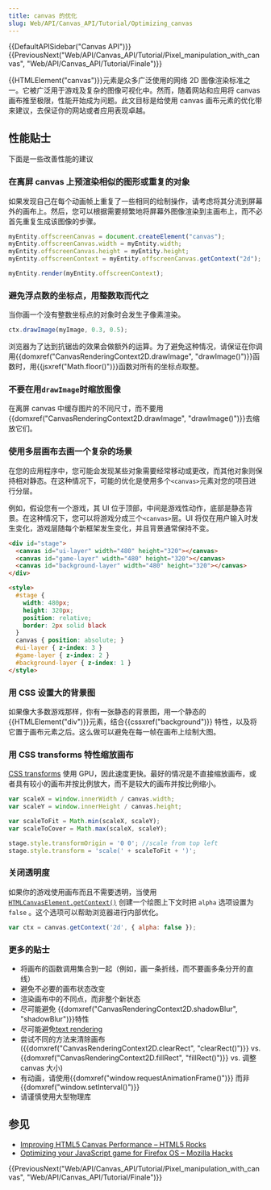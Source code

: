 ```yaml
---
title: canvas 的优化
slug: Web/API/Canvas_API/Tutorial/Optimizing_canvas
---
```


{{DefaultAPISidebar("Canvas API")}} {{PreviousNext("Web/API/Canvas_API/Tutorial/Pixel_manipulation_with_canvas", "Web/API/Canvas_API/Tutorial/Finale")}}

{{HTMLElement("canvas")}}元素是众多广泛使用的网络 2D 图像渲染标准之一。它被广泛用于游戏及复杂的图像可视化中。然而，随着网站和应用将 canvas 画布推至极限，性能开始成为问题。此文目标是给使用 canvas 画布元素的优化带来建议，去保证你的网站或者应用表现卓越。

## 性能贴士

下面是一些改善性能的建议

### 在离屏 canvas 上预渲染相似的图形或重复的对象

如果发现自己在每个动画帧上重复了一些相同的绘制操作，请考虑将其分流到屏幕外的画布上。然后，您可以根据需要频繁地将屏幕外图像渲染到主画布上，而不必首先重复生成该图像的步骤。

```js
myEntity.offscreenCanvas = document.createElement("canvas");
myEntity.offscreenCanvas.width = myEntity.width;
myEntity.offscreenCanvas.height = myEntity.height;
myEntity.offscreenContext = myEntity.offscreenCanvas.getContext("2d");

myEntity.render(myEntity.offscreenContext);
```

### 避免浮点数的坐标点，用整数取而代之

当你画一个没有整数坐标点的对象时会发生子像素渲染。

```js
ctx.drawImage(myImage, 0.3, 0.5);
```

浏览器为了达到抗锯齿的效果会做额外的运算。为了避免这种情况，请保证在你调用{{domxref("CanvasRenderingContext2D.drawImage", "drawImage()")}}函数时，用{{jsxref("Math.floor()")}}函数对所有的坐标点取整。

### 不要在用`drawImage`时缩放图像

在离屏 canvas 中缓存图片的不同尺寸，而不要用{{domxref("CanvasRenderingContext2D.drawImage", "drawImage()")}}去缩放它们。

### 使用多层画布去画一个复杂的场景

在您的应用程序中，您可能会发现某些对象需要经常移动或更改，而其他对象则保持相对静态。在这种情况下，可能的优化是使用多个`<canvas>`元素对您的项目进行分层。

例如，假设您有一个游戏，其 UI 位于顶部，中间是游戏性动作，底部是静态背景。在这种情况下，您可以将游戏分成三个`<canvas>`层。UI 将仅在用户输入时发生变化，游戏层随每个新框架发生变化，并且背景通常保持不变。

```html
<div id="stage">
  <canvas id="ui-layer" width="480" height="320"></canvas>
  <canvas id="game-layer" width="480" height="320"></canvas>
  <canvas id="background-layer" width="480" height="320"></canvas>
</div>

<style>
  #stage {
    width: 480px;
    height: 320px;
    position: relative;
    border: 2px solid black
  }
  canvas { position: absolute; }
  #ui-layer { z-index: 3 }
  #game-layer { z-index: 2 }
  #background-layer { z-index: 1 }
</style>
```

### 用 CSS 设置大的背景图

如果像大多数游戏那样，你有一张静态的背景图，用一个静态的{{HTMLElement("div")}}元素，结合{{cssxref("background")}} 特性，以及将它置于画布元素之后。这么做可以避免在每一帧在画布上绘制大图。

### 用 CSS transforms 特性缩放画布

[CSS transforms](/zh-CN/docs/Web/Guide/CSS/Using_CSS_transforms) 使用 GPU，因此速度更快。最好的情况是不直接缩放画布，或者具有较小的画布并按比例放大，而不是较大的画布并按比例缩小。

```js
var scaleX = window.innerWidth / canvas.width;
var scaleY = window.innerHeight / canvas.height;

var scaleToFit = Math.min(scaleX, scaleY);
var scaleToCover = Math.max(scaleX, scaleY);

stage.style.transformOrigin = '0 0'; //scale from top left
stage.style.transform = 'scale(' + scaleToFit + ')';
```

### 关闭透明度

如果你的游戏使用画布而且不需要透明，当使用 [`HTMLCanvasElement.getContext()`](/zh-CN/docs/Web/API/HTMLCanvasElement/getContext) 创建一个绘图上下文时把 `alpha` 选项设置为 `false` 。这个选项可以帮助浏览器进行内部优化。

```js
var ctx = canvas.getContext('2d', { alpha: false });
```

### 更多的贴士

- 将画布的函数调用集合到一起（例如，画一条折线，而不要画多条分开的直线）
- 避免不必要的画布状态改变
- 渲染画布中的不同点，而非整个新状态
- 尽可能避免 {{domxref("CanvasRenderingContext2D.shadowBlur", "shadowBlur")}}特性
- 尽可能避免[text rendering](/zh-CN/docs/Web/API/Canvas_API/Tutorial/Drawing_text)
- 尝试不同的方法来清除画布 ({{domxref("CanvasRenderingContext2D.clearRect", "clearRect()")}} vs. {{domxref("CanvasRenderingContext2D.fillRect", "fillRect()")}} vs. 调整 canvas 大小)
- 有动画，请使用{{domxref("window.requestAnimationFrame()")}} 而非{{domxref("window.setInterval()")}}
- 请谨慎使用大型物理库

## 参见

- [Improving HTML5 Canvas Performance – HTML5 Rocks](http://www.html5rocks.com/en/tutorials/canvas/performance/#toc-ref)
- [Optimizing your JavaScript game for Firefox OS – Mozilla Hacks](https://hacks.mozilla.org/2013/05/optimizing-your-javascript-game-for-firefox-os/)

{{PreviousNext("Web/API/Canvas_API/Tutorial/Pixel_manipulation_with_canvas", "Web/API/Canvas_API/Tutorial/Finale")}}